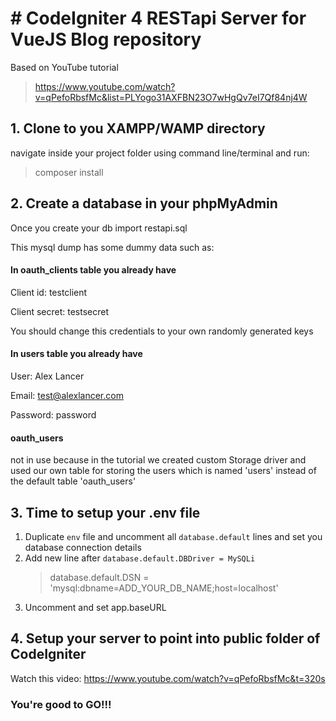 # # CodeIgniter 4 RESTapi Server for VueJS Blog repository

Based on YouTube tutorial

> https://www.youtube.com/watch?v=qPefoRbsfMc&list=PLYogo31AXFBN23O7wHgQv7eI7Qf84nj4W

## 1. Clone to you XAMPP/WAMP directory

navigate inside your project folder using command line/terminal and run:

> composer install

## 2. Create a database in your phpMyAdmin

Once you create your db import restapi.sql

This mysql dump has some dummy data such as:

#### In oauth_clients table you already have

Client id: testclient

Client secret: testsecret

You should change this credentials to your own randomly generated keys

#### In users table you already have

User: Alex Lancer

Email: test@alexlancer.com

Password: password

#### oauth_users

not in use because in the tutorial we created custom Storage driver and used our own table for storing the users which is named 'users' instead of the default table 'oauth_users'

## 3. Time to setup your .env file

1. Duplicate `env` file and uncomment all `database.default` lines and set you database connection details
2. Add new line after `database.default.DBDriver = MySQLi`
   > database.default.DSN = 'mysql:dbname=ADD_YOUR_DB_NAME;host=localhost'
3. Uncomment and set app.baseURL

## 4. Setup your server to point into public folder of CodeIgniter

Watch this video: https://www.youtube.com/watch?v=qPefoRbsfMc&t=320s

### You're good to GO!!!
